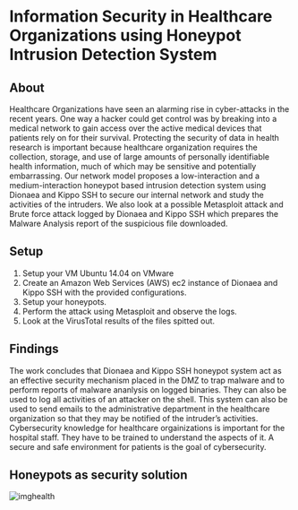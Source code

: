 # Information Security in Healthcare Organizations using Honeypot Intrusion Detection System
## About
Healthcare Organizations have seen an alarming rise in cyber-attacks in the recent years. One way a hacker could get control was by breaking into a medical network
to gain access over the active medical devices that patients rely on for their survival. Protecting the security of data in health research is important because healthcare organization requires the collection, storage, and use of large amounts of personally identifiable health information, much of which may be sensitive and potentially embarrassing. Our network model proposes a low-interaction and a medium-interaction honeypot based intrusion detection system using Dionaea and Kippo SSH to secure our internal network and study the activities of the intruders. We also look at a possible Metasploit attack and Brute force attack
logged by Dionaea and Kippo SSH which prepares the Malware Analysis report of the suspicious file downloaded.

## Setup

1. Setup your VM Ubuntu 14.04 on VMware
2. Create an Amazon Web Services (AWS) ec2 instance of Dionaea and Kippo SSH with the provided configurations.
3. Setup your honeypots.
4. Perform the attack using Metasploit and observe the logs.
5. Look at the VirusTotal results of the files spitted out.

## Findings

The work concludes that Dionaea and Kippo SSH honeypot system act as an effective security mechanism placed in the DMZ to trap malware 
and to perform reports of malware ananlysis on logged binaries. They can also be used to log all activities of an attacker on the shell. 
This system can also be used to send emails to the administrative department in the healthcare organization so that they may be notified 
of the intruder’s activities. Cybersecurity knowledge for healthcare orgainizations is important for the hospital staff.
They have to be trained to understand the aspects of it. A secure and safe environment for patients is the goal of cybersecurity.

## Honeypots as security solution
![imghealth](https://user-images.githubusercontent.com/15608430/33223498-fcd2908a-d12d-11e7-897f-dc99d6dd515e.PNG)


